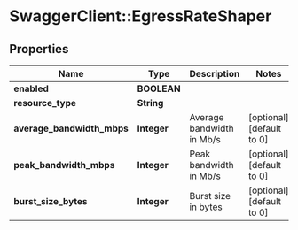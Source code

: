 # SwaggerClient::EgressRateShaper

## Properties
Name | Type | Description | Notes
------------ | ------------- | ------------- | -------------
**enabled** | **BOOLEAN** |  | 
**resource_type** | **String** |  | 
**average_bandwidth_mbps** | **Integer** | Average bandwidth in Mb/s | [optional] [default to 0]
**peak_bandwidth_mbps** | **Integer** | Peak bandwidth in Mb/s | [optional] [default to 0]
**burst_size_bytes** | **Integer** | Burst size in bytes | [optional] [default to 0]


